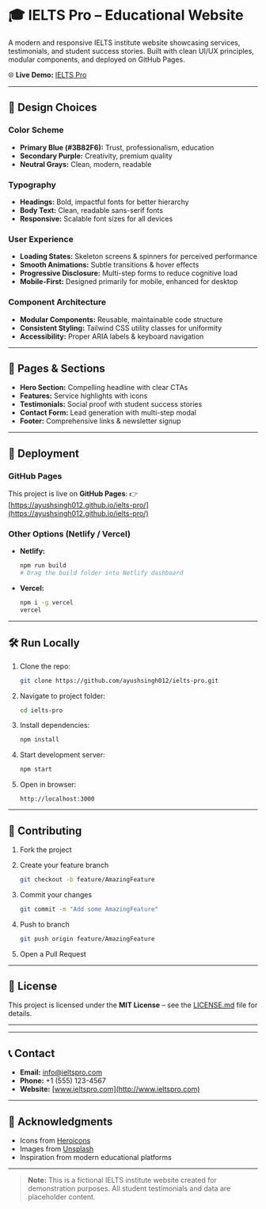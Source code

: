 # 🎓 IELTS Pro – Educational Website

A modern and responsive IELTS institute website showcasing services, testimonials, and student success stories. Built with clean UI/UX principles, modular components, and deployed on GitHub Pages.

🌐 **Live Demo:** [IELTS Pro](https://ayushsingh012.github.io/ielts-pro/)

---

## 🎨 Design Choices

### **Color Scheme**

* **Primary Blue (#3B82F6):** Trust, professionalism, education
* **Secondary Purple:** Creativity, premium quality
* **Neutral Grays:** Clean, modern, readable

### **Typography**

* **Headings:** Bold, impactful fonts for better hierarchy
* **Body Text:** Clean, readable sans-serif fonts
* **Responsive:** Scalable font sizes for all devices

### **User Experience**

* **Loading States:** Skeleton screens & spinners for perceived performance
* **Smooth Animations:** Subtle transitions & hover effects
* **Progressive Disclosure:** Multi-step forms to reduce cognitive load
* **Mobile-First:** Designed primarily for mobile, enhanced for desktop

### **Component Architecture**

* **Modular Components:** Reusable, maintainable code structure
* **Consistent Styling:** Tailwind CSS utility classes for uniformity
* **Accessibility:** Proper ARIA labels & keyboard navigation

---

## 📱 Pages & Sections

* **Hero Section:** Compelling headline with clear CTAs
* **Features:** Service highlights with icons
* **Testimonials:** Social proof with student success stories
* **Contact Form:** Lead generation with multi-step modal
* **Footer:** Comprehensive links & newsletter signup

---

## 🚀 Deployment

### GitHub Pages

This project is live on **GitHub Pages**:
👉 [https://ayushsingh012.github.io/ielts-pro/](https://ayushsingh012.github.io/ielts-pro/)

### Other Options (Netlify / Vercel)

* **Netlify:**

  ```bash
  npm run build
  # Drag the build folder into Netlify dashboard
  ```
* **Vercel:**

  ```bash
  npm i -g vercel
  vercel
  ```

---

## 🛠️ Run Locally

1. Clone the repo:

   ```bash
   git clone https://github.com/ayushsingh012/ielts-pro.git
   ```

2. Navigate to project folder:

   ```bash
   cd ielts-pro
   ```

3. Install dependencies:

   ```bash
   npm install
   ```

4. Start development server:

   ```bash
   npm start
   ```

5. Open in browser:

   ```
   http://localhost:3000
   ```

---

## 🤝 Contributing

1. Fork the project
2. Create your feature branch

   ```bash
   git checkout -b feature/AmazingFeature
   ```
3. Commit your changes

   ```bash
   git commit -m "Add some AmazingFeature"
   ```
4. Push to branch

   ```bash
   git push origin feature/AmazingFeature
   ```
5. Open a Pull Request

---

## 📄 License

This project is licensed under the **MIT License** – see the [LICENSE.md](LICENSE.md) file for details.

---

---

## 📞 Contact

* **Email:** [info@ieltspro.com](mailto:info@ieltspro.com)
* **Phone:** +1 (555) 123-4567
* **Website:** [www.ieltspro.com](http://www.ieltspro.com)

---

## 🙏 Acknowledgments

* Icons from [Heroicons](https://heroicons.com)
* Images from [Unsplash](https://unsplash.com)
* Inspiration from modern educational platforms

---

> **Note:** This is a fictional IELTS institute website created for demonstration purposes. All student testimonials and data are placeholder content.
